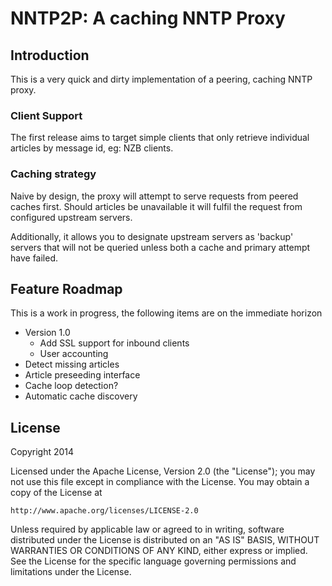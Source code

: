 NNTP2P: A caching NNTP Proxy
============================

Introduction
------------
This is a very quick and dirty implementation of a peering, caching NNTP proxy.

### Client Support
The first release aims to target simple clients that only retrieve individual articles by message id, eg: NZB clients.

### Caching strategy
Naive by design, the proxy will attempt to serve requests from peered caches first.
Should articles be unavailable it will fulfil the request from configured upstream servers.

Additionally, it allows you to designate upstream servers as 'backup' servers that will not be queried unless both a cache and primary attempt have failed. 


Feature Roadmap
---------------
This is a work in progress, the following items are on the immediate horizon

* Version 1.0
  - Add SSL support for inbound clients
  - User accounting
* Detect missing articles
* Article preseeding interface
* Cache loop detection?
* Automatic cache discovery


License
-------
Copyright 2014

Licensed under the Apache License, Version 2.0 (the "License");
you may not use this file except in compliance with the License.
You may obtain a copy of the License at

    http://www.apache.org/licenses/LICENSE-2.0

Unless required by applicable law or agreed to in writing, software
distributed under the License is distributed on an "AS IS" BASIS,
WITHOUT WARRANTIES OR CONDITIONS OF ANY KIND, either express or implied.
See the License for the specific language governing permissions and
limitations under the License.